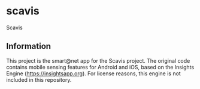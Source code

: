 # scavis

Scavis

## Information

This project is the smart@net app for the Scavis project.
The original code contains mobile sensing features for Android and iOS, based on the Insights Engine (https://insightsapp.org).
For license reasons, this engine is not included in this repository.